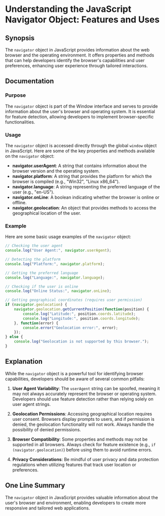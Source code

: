 <!--
Meta Description: # Understanding the JavaScript Navigator Object: Features and Uses ## Synopsis The `navigator` object in JavaScript provides information about the web...
Meta Keywords: navigator, user, browser, object, geolocation
-->

# Understanding the JavaScript Navigator Object: Features and Uses

## Synopsis
The `navigator` object in JavaScript provides information about the web browser and the operating environment. It offers properties and methods that can help developers identify the browser's capabilities and user preferences, enhancing user experience through tailored interactions.

## Documentation

### Purpose
The `navigator` object is part of the Window interface and serves to provide information about the user's browser and operating system. It is essential for feature detection, allowing developers to implement browser-specific functionalities.

### Usage
The `navigator` object is accessed directly through the global `window` object in JavaScript. Here are some of the key properties and methods available on the `navigator` object:

- **navigator.userAgent**: A string that contains information about the browser version and the operating system.
- **navigator.platform**: A string that provides the platform for which the browser is compiled (e.g., "Win32", "Linux x86_64").
- **navigator.language**: A string representing the preferred language of the user (e.g., "en-US").
- **navigator.onLine**: A boolean indicating whether the browser is online or offline.
- **navigator.geolocation**: An object that provides methods to access the geographical location of the user.

### Example
Here are some basic usage examples of the `navigator` object:

```javascript
// Checking the user agent
console.log("User Agent:", navigator.userAgent);

// Detecting the platform
console.log("Platform:", navigator.platform);

// Getting the preferred language
console.log("Language:", navigator.language);

// Checking if the user is online
console.log("Online Status:", navigator.onLine);

// Getting geographical coordinates (requires user permission)
if (navigator.geolocation) {
    navigator.geolocation.getCurrentPosition(function(position) {
        console.log("Latitude:", position.coords.latitude);
        console.log("Longitude:", position.coords.longitude);
    }, function(error) {
        console.error("Geolocation error:", error);
    });
} else {
    console.log("Geolocation is not supported by this browser.");
}
```

## Explanation
While the `navigator` object is a powerful tool for identifying browser capabilities, developers should be aware of several common pitfalls:

1. **User Agent Variability**: The `userAgent` string can be spoofed, meaning it may not always accurately represent the browser or operating system. Developers should use feature detection rather than relying solely on user agent strings.

2. **Geolocation Permissions**: Accessing geographical location requires user consent. Browsers display prompts to users, and if permission is denied, the geolocation functionality will not work. Always handle the possibility of denied permissions.

3. **Browser Compatibility**: Some properties and methods may not be supported in all browsers. Always check for feature existence (e.g., `if (navigator.geolocation)`) before using them to avoid runtime errors.

4. **Privacy Considerations**: Be mindful of user privacy and data protection regulations when utilizing features that track user location or preferences.

## One Line Summary
The `navigator` object in JavaScript provides valuable information about the user's browser and environment, enabling developers to create more responsive and tailored web applications.